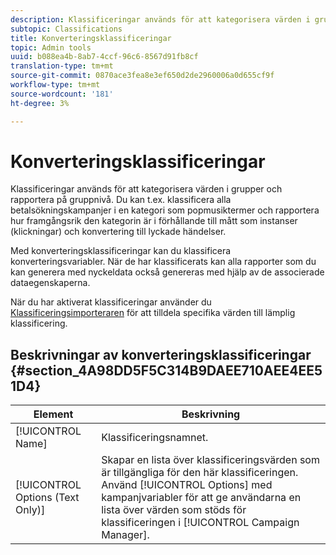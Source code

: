 ```yaml
---
description: Klassificeringar används för att kategorisera värden i grupper och rapportera på gruppnivå. Du kan t.ex. klassificera alla betalsökningskampanjer i en kategori som popmusiktermer och rapportera hur framgångsrik den kategorin är i förhållande till mått som instanser (klickningar) och konvertering till lyckade händelser.
subtopic: Classifications
title: Konverteringsklassificeringar
topic: Admin tools
uuid: b088ea4b-8ab7-4ccf-96c6-8567d91fb8cf
translation-type: tm+mt
source-git-commit: 0870ace3fea8e3ef650d2de2960006a0d655cf9f
workflow-type: tm+mt
source-wordcount: '181'
ht-degree: 3%

---
```



# Konverteringsklassificeringar

Klassificeringar används för att kategorisera värden i grupper och rapportera på gruppnivå. Du kan t.ex. klassificera alla betalsökningskampanjer i en kategori som popmusiktermer och rapportera hur framgångsrik den kategorin är i förhållande till mått som instanser (klickningar) och konvertering till lyckade händelser.

Med konverteringsklassificeringar kan du klassificera konverteringsvariabler. När de har klassificerats kan alla rapporter som du kan generera med nyckeldata också genereras med hjälp av de associerade dataegenskaperna.

När du har aktiverat klassificeringar använder du [Klassificeringsimporteraren](/help/components/classifications/importer/c-working-with-saint.md) för att tilldela specifika värden till lämplig klassificering.

## Beskrivningar av konverteringsklassificeringar {#section_4A98DD5F5C314B9DAEE710AEE4EE51D4}

| Element | Beskrivning |
|---|---|
| [!UICONTROL Name] | Klassificeringsnamnet. |
| [!UICONTROL Options (Text Only)] | Skapar en lista över klassificeringsvärden som är tillgängliga för den här klassificeringen. Använd [!UICONTROL Options] med kampanjvariabler för att ge användarna en lista över värden som stöds för klassificeringen i [!UICONTROL Campaign Manager]. |

